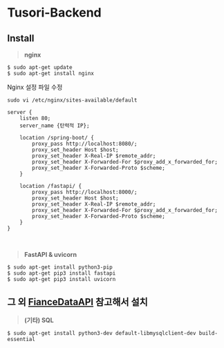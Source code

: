 # Tusori-Backend

## Install
> **nginx**
```
$ sudo apt-get update
$ sudo apt-get install nginx
```

Nginx 설정 파일 수정
```
sudo vi /etc/nginx/sites-available/default
```
```
server {
    listen 80;
    server_name {탄력적 IP};

    location /spring-boot/ {
        proxy_pass http://localhost:8080/;
        proxy_set_header Host $host;
        proxy_set_header X-Real-IP $remote_addr;
        proxy_set_header X-Forwarded-For $proxy_add_x_forwarded_for;
        proxy_set_header X-Forwarded-Proto $scheme;
    }

    location /fastapi/ {
        proxy_pass http://localhost:8000/;
        proxy_set_header Host $host;
        proxy_set_header X-Real-IP $remote_addr;
        proxy_set_header X-Forwarded-For $proxy_add_x_forwarded_for;
        proxy_set_header X-Forwarded-Proto $scheme;
    }
}
```

<br/>

> **FastAPI & uvicorn**
```
$ sudo apt-get install python3-pip
$ sudo apt-get pip3 install fastapi
$ sudo apt-get pip3 install uvicorn
```

## 그 외 [FianceDataAPI](https://github.com/Tu-Sori/FinanceDataAPI/blob/main/README.md) 참고해서 설치

> **(기타) SQL**
```
$ sudo apt-get install python3-dev default-libmysqlclient-dev build-essential
```
